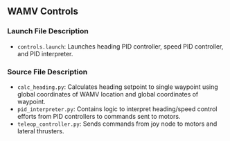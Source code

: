 ## WAMV Controls

### Launch File Description
- `controls.launch`: Launches heading PID controller, speed PID controller, and PID interpreter.

### Source File Description
- `calc_heading.py`: Calculates heading setpoint to single waypoint using global coordinates of WAMV location and global coordinates of waypoint.
- `pid_interpreter.py`: Contains logic to interpret heading/speed control efforts from PID controllers to commands sent to motors.
- `teleop_controller.py`: Sends commands from joy node to motors and lateral thrusters.
